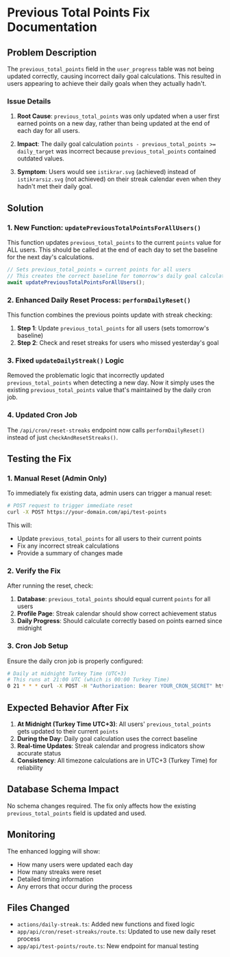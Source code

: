 # Previous Total Points Fix Documentation

## Problem Description

The `previous_total_points` field in the `user_progress` table was not being updated correctly, causing incorrect daily goal calculations. This resulted in users appearing to achieve their daily goals when they actually hadn't.

### Issue Details

1. **Root Cause**: `previous_total_points` was only updated when a user first earned points on a new day, rather than being updated at the end of each day for all users.

2. **Impact**: The daily goal calculation `points - previous_total_points >= daily_target` was incorrect because `previous_total_points` contained outdated values.

3. **Symptom**: Users would see `istikrar.svg` (achieved) instead of `istikrarsiz.svg` (not achieved) on their streak calendar even when they hadn't met their daily goal.

## Solution

### 1. New Function: `updatePreviousTotalPointsForAllUsers()`

This function updates `previous_total_points` to the current `points` value for ALL users. This should be called at the end of each day to set the baseline for the next day's calculations.

```typescript
// Sets previous_total_points = current points for all users
// This creates the correct baseline for tomorrow's daily goal calculation
await updatePreviousTotalPointsForAllUsers();
```

### 2. Enhanced Daily Reset Process: `performDailyReset()`

This function combines the previous points update with streak checking:

1. **Step 1**: Update `previous_total_points` for all users (sets tomorrow's baseline)
2. **Step 2**: Check and reset streaks for users who missed yesterday's goal

### 3. Fixed `updateDailyStreak()` Logic

Removed the problematic logic that incorrectly updated `previous_total_points` when detecting a new day. Now it simply uses the existing `previous_total_points` value that's maintained by the daily cron job.

### 4. Updated Cron Job

The `/api/cron/reset-streaks` endpoint now calls `performDailyReset()` instead of just `checkAndResetStreaks()`.

## Testing the Fix

### 1. Manual Reset (Admin Only)

To immediately fix existing data, admin users can trigger a manual reset:

```bash
# POST request to trigger immediate reset
curl -X POST https://your-domain.com/api/test-points
```

This will:
- Update `previous_total_points` for all users to their current points
- Fix any incorrect streak calculations
- Provide a summary of changes made

### 2. Verify the Fix

After running the reset, check:

1. **Database**: `previous_total_points` should equal current `points` for all users
2. **Profile Page**: Streak calendar should show correct achievement status
3. **Daily Progress**: Should calculate correctly based on points earned since midnight

### 3. Cron Job Setup

Ensure the daily cron job is properly configured:

```bash
# Daily at midnight Turkey Time (UTC+3)
# This runs at 21:00 UTC (which is 00:00 Turkey Time)
0 21 * * * curl -X POST -H "Authorization: Bearer YOUR_CRON_SECRET" https://your-domain.com/api/cron/reset-streaks
```

## Expected Behavior After Fix

1. **At Midnight (Turkey Time UTC+3)**: All users' `previous_total_points` gets updated to their current `points`
2. **During the Day**: Daily goal calculation uses the correct baseline
3. **Real-time Updates**: Streak calendar and progress indicators show accurate status
4. **Consistency**: All timezone calculations are in UTC+3 (Turkey Time) for reliability

## Database Schema Impact

No schema changes required. The fix only affects how the existing `previous_total_points` field is updated and used.

## Monitoring

The enhanced logging will show:
- How many users were updated each day
- How many streaks were reset
- Detailed timing information
- Any errors that occur during the process

## Files Changed

- `actions/daily-streak.ts`: Added new functions and fixed logic
- `app/api/cron/reset-streaks/route.ts`: Updated to use new daily reset process
- `app/api/test-points/route.ts`: New endpoint for manual testing 